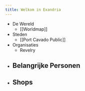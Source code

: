 ```yaml
---
title: Welkom in Exandria
---
```


- De Wereld
	- [[Worldmap]]
- Steden
	- [[Port Cavado Public]]
- Organisaties
	- Revelry
- Belangrijke Personen
	-
- Shops
	- 


